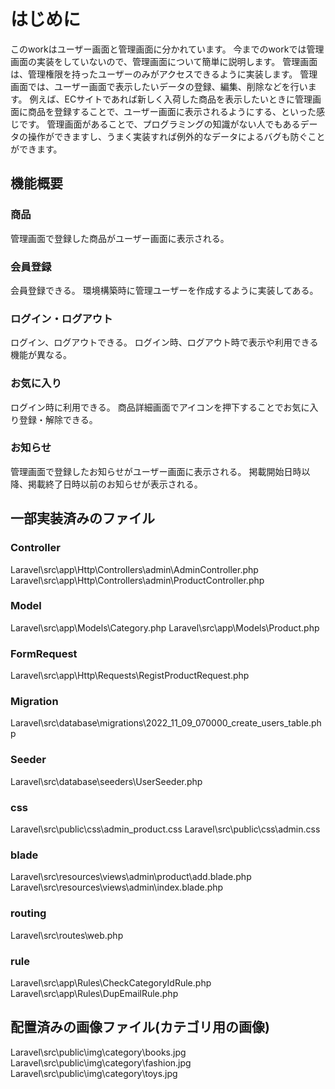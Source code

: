 # はじめに
このworkはユーザー画面と管理画面に分かれています。
今までのworkでは管理画面の実装をしていないので、管理画面について簡単に説明します。
管理画面は、管理権限を持ったユーザーのみがアクセスできるように実装します。
管理画面では、ユーザー画面で表示したいデータの登録、編集、削除などを行います。
例えば、ECサイトであれば新しく入荷した商品を表示したいときに管理画面に商品を登録することで、ユーザー画面に表示されるようにする、といった感じです。
管理画面があることで、プログラミングの知識がない人でもあるデータの操作ができますし、うまく実装すれば例外的なデータによるバグも防ぐことができます。

## 機能概要

### 商品
管理画面で登録した商品がユーザー画面に表示される。

### 会員登録
会員登録できる。
環境構築時に管理ユーザーを作成するように実装してある。

### ログイン・ログアウト
ログイン、ログアウトできる。
ログイン時、ログアウト時で表示や利用できる機能が異なる。

### お気に入り
ログイン時に利用できる。
商品詳細画面でアイコンを押下することでお気に入り登録・解除できる。

### お知らせ
管理画面で登録したお知らせがユーザー画面に表示される。
掲載開始日時以降、掲載終了日時以前のお知らせが表示される。

## 一部実装済みのファイル

### Controller
Laravel\src\app\Http\Controllers\admin\AdminController.php
Laravel\src\app\Http\Controllers\admin\ProductController.php

### Model
Laravel\src\app\Models\Category.php
Laravel\src\app\Models\Product.php

### FormRequest
Laravel\src\app\Http\Requests\RegistProductRequest.php

### Migration
Laravel\src\database\migrations\2022_11_09_070000_create_users_table.php

### Seeder
Laravel\src\database\seeders\UserSeeder.php

### css
Laravel\src\public\css\admin_product.css
Laravel\src\public\css\admin.css

### blade
Laravel\src\resources\views\admin\product\add.blade.php
Laravel\src\resources\views\admin\index.blade.php

### routing
Laravel\src\routes\web.php

### rule
Laravel\src\app\Rules\CheckCategoryIdRule.php
Laravel\src\app\Rules\DupEmailRule.php

## 配置済みの画像ファイル(カテゴリ用の画像)
Laravel\src\public\img\category\books.jpg
Laravel\src\public\img\category\fashion.jpg
Laravel\src\public\img\category\toys.jpg